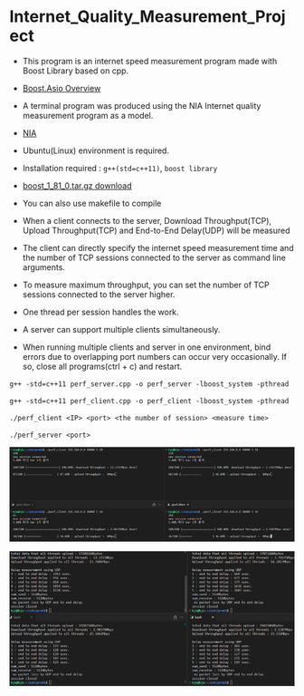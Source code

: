 # Internet_Quality_Measurement_Project

- This program is an internet speed measurement program made with Boost Library based on cpp. 

- [Boost.Asio Overview](https://www.boost.org/doc/libs/1_81_0/doc/html/boost_asio/overview.html)

- A terminal program was produced using the NIA Internet quality measurement program as a model.

- [NIA](https://speed.nia.or.kr/index.asp)

- Ubuntu(Linux) environment is required. 

- Installation required : `g++(std=c++11)`, `boost library`

- [boost_1_81_0.tar.gz download](https://boostorg.jfrog.io/artifactory/main/release/1.81.0/source/boost_1_81_0.tar.gz)

- You can also use makefile to compile

- When a client connects to the server, Download Throughput(TCP), Upload Throughput(TCP) and End-to-End 
Delay(UDP) will be measured

- The client can directly specify the internet speed measurement time and the number of TCP sessions connected to the server as command line arguments.

- To measure maximum throughput, you can set the number of TCP sessions connected to the server higher. 

- One thread per session handles the work.

- A server can support multiple clients simultaneously.  

- When running multiple clients and server in one environment, bind errors due to overlapping port numbers can occur very occasionally. If so, close all programs(ctrl + c) and restart.


```
g++ -std=c++11 perf_server.cpp -o perf_server -lboost_system -pthread
```

```
g++ -std=c++11 perf_client.cpp -o perf_client -lboost_system -pthread
```

```
./perf_client <IP> <port> <the number of session> <measure time>
```

```
./perf_server <port>
```

![Alt text](image.png)

![Alt text](image-1.png)

